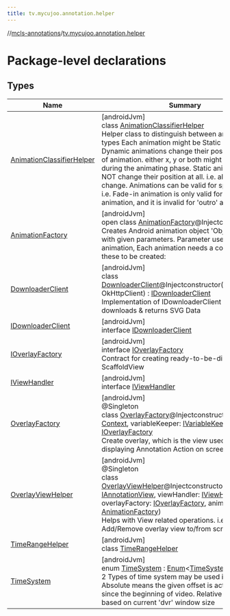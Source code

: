 ```yaml
---
title: tv.mycujoo.annotation.helper
---
```

//[mcls-annotations](../../index.html)/[tv.mycujoo.annotation.helper](index.html)



# Package-level declarations



## Types


| Name | Summary |
|---|---|
| [AnimationClassifierHelper](-animation-classifier-helper/index.html) | [androidJvm]<br>class [AnimationClassifierHelper](-animation-classifier-helper/index.html)<br>Helper class to distinguish between animation types Each animation might be Static or Dynamic. Dynamic animations change their position as part of animation. either x, y or both might change during the animating phase. Static animations do NOT change their position at all. i.e. alpha might change. Animations can be valid for specific type, i.e. Fade-in animation is only valid for 'Intro' animation, and it is invalid for 'outro' animation. |
| [AnimationFactory](-animation-factory/index.html) | [androidJvm]<br>open class [AnimationFactory](-animation-factory/index.html)@Injectconstructor<br>Creates Android animation object 'ObjectAnimator' with given parameters. Parameter used in creating animation, Each animation needs a combination of these to be created: |
| [DownloaderClient](-downloader-client/index.html) | [androidJvm]<br>class [DownloaderClient](-downloader-client/index.html)@Injectconstructor(okHttpClient: OkHttpClient) : [IDownloaderClient](-i-downloader-client/index.html)<br>Implementation of IDownloaderClient which downloads & returns SVG Data |
| [IDownloaderClient](-i-downloader-client/index.html) | [androidJvm]<br>interface [IDownloaderClient](-i-downloader-client/index.html) |
| [IOverlayFactory](-i-overlay-factory/index.html) | [androidJvm]<br>interface [IOverlayFactory](-i-overlay-factory/index.html)<br>Contract for creating ready-to-be-displayed ScaffoldView |
| [IViewHandler](-i-view-handler/index.html) | [androidJvm]<br>interface [IViewHandler](-i-view-handler/index.html) |
| [OverlayFactory](-overlay-factory/index.html) | [androidJvm]<br>@Singleton<br>class [OverlayFactory](-overlay-factory/index.html)@Injectconstructor(context: [Context](https://developer.android.com/reference/kotlin/android/content/Context.html), variableKeeper: [IVariableKeeper](../tv.mycujoo.annotation.manager/-i-variable-keeper/index.html)) : [IOverlayFactory](-i-overlay-factory/index.html)<br>Create overlay, which is the view used for displaying Annotation Action on screen. |
| [OverlayViewHelper](-overlay-view-helper/index.html) | [androidJvm]<br>@Singleton<br>class [OverlayViewHelper](-overlay-view-helper/index.html)@Injectconstructor(overlayHost: [IAnnotationView](../tv.mycujoo.annotation.annotation/-i-annotation-view/index.html), viewHandler: [IViewHandler](-i-view-handler/index.html), overlayFactory: [IOverlayFactory](-i-overlay-factory/index.html), animationFactory: [AnimationFactory](-animation-factory/index.html))<br>Helps with View related operations. i.e. Add/Remove overlay view to/from screen. |
| [TimeRangeHelper](-time-range-helper/index.html) | [androidJvm]<br>class [TimeRangeHelper](-time-range-helper/index.html) |
| [TimeSystem](-time-system/index.html) | [androidJvm]<br>enum [TimeSystem](-time-system/index.html) : [Enum](https://kotlinlang.org/api/latest/jvm/stdlib/kotlin/-enum/index.html)&lt;[TimeSystem](-time-system/index.html)&gt; <br>2 Types of time system may be used in SDK. Absolute means the given offset is actually value since the beginning of video. Relative is calculated based on current 'dvr' window size |

